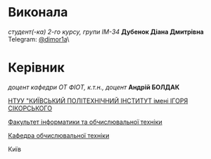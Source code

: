 # Виконала
*студент(-ка) 2-го курсу, групи  IM-34* **Дубенок Діана Дмитрівна**\
Telegram: [@dimor1a](https://t.me/dimor1a)\


# Керівник

*доцент кафедри ОТ ФІОТ, к.т.н., доцент* **Андрій БОЛДАК**

[НТУУ "КИЇВСЬКИЙ ПОЛІТЕХНІЧНИЙ ІНСТИТУТ імені ІГОРЯ СІКОРСЬКОГО](https://kpi.ua/)

[Факультет інформатики та обчислювальної техніки](https://fiot.kpi.ua/)

[Кафедра обчислювальної техніки](https://comsys.kpi.ua/)

Київ
